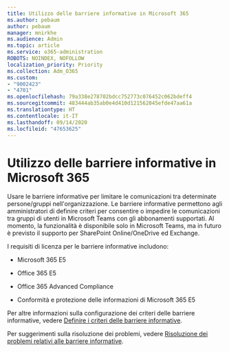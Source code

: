```yaml
---
title: Utilizzo delle barriere informative in Microsoft 365
ms.author: pebaum
author: pebaum
manager: mnirkhe
ms.audience: Admin
ms.topic: article
ms.service: o365-administration
ROBOTS: NOINDEX, NOFOLLOW
localization_priority: Priority
ms.collection: Adm_O365
ms.custom:
- "9002423"
- "4701"
ms.openlocfilehash: 79a338e278702bdcc752773c076452c062bdeff4
ms.sourcegitcommit: 483444ab35ab0e4d410d121562045efde47aa61a
ms.translationtype: HT
ms.contentlocale: it-IT
ms.lasthandoff: 09/14/2020
ms.locfileid: "47653625"
---
```

# <a name="using-information-barriers-in-microsoft-365"></a>Utilizzo delle barriere informative in Microsoft 365

Usare le barriere informative per limitare le comunicazioni tra determinate persone/gruppi nell'organizzazione. Le barriere informative permettono agli amministratori di definire criteri per consentire o impedire le comunicazioni tra gruppi di utenti in Microsoft Teams con gli abbonamenti supportati.  Al momento, la funzionalità è disponibile solo in Microsoft Teams, ma in futuro è previsto il supporto per SharePoint Online/OneDrive ed Exchange.

I requisiti di licenza per le barriere informative includono:

- Microsoft 365 E5

- Office 365 E5

- Office 365 Advanced Compliance

- Conformità e protezione delle informazioni di Microsoft 365 E5

Per altre informazioni sulla configurazione dei criteri delle barriere informative, vedere [Definire i criteri delle barriere informative](https://docs.microsoft.com/microsoft-365/compliance/information-barriers-policies).

Per suggerimenti sulla risoluzione dei problemi, vedere [Risoluzione dei problemi relativi alle barriere informative](https://docs.microsoft.com/microsoft-365/compliance/information-barriers-troubleshooting).
